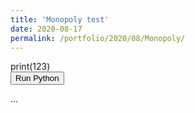 ```yaml
--- 
title: 'Monopoly test' 
date: 2020-08-17 
permalink: /portfolio/2020/08/Monopoly/ 
---
```


<div id="editor">
    print(123)
</div>
<button id="btn">Run Python</button>

...

<script type="text/javascript" src="https://cdn.rawgit.com/brython-dev/brython/stable/www/src/brython.js"></script>
<script type="text/javascript" src="https://cdn.rawgit.com/brython-dev/brython/stable/www/src/brython_stdlib.js"></script>
<script type="text/python">
    from browser import doc, window
    from browser import html

    def exec_python():
        exec(doc['editor'].value)

    doc['btn'].bind('click', exec_python)
</script>